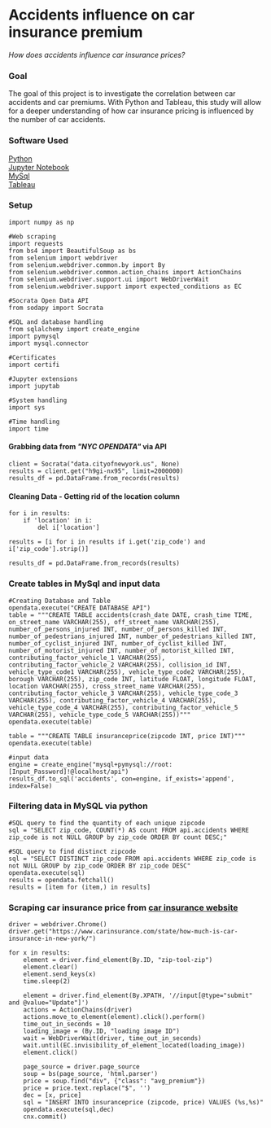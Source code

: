 # Accidents influence on car insurance premium 
 _How does accidents influence car insurance prices?_

### Goal
The goal of this project is to investigate the correlation between car accidents and car premiums. With Python and Tableau, this study will allow for a deeper understanding of how car insurance pricing is influenced by the number of car accidents.  

### Software Used
[Python](https://www.python.org/downloads/)\
[Jupyter Notebook](https://jupyter.org/install)\
[MySql](https://www.mysql.com/downloads/)\
[Tableau](https://www.tableau.com/support/releases)

### Setup

```import pandas as pd
import numpy as np

#Web scraping
import requests
from bs4 import BeautifulSoup as bs
from selenium import webdriver
from selenium.webdriver.common.by import By
from selenium.webdriver.common.action_chains import ActionChains
from selenium.webdriver.support.ui import WebDriverWait
from selenium.webdriver.support import expected_conditions as EC

#Socrata Open Data API
from sodapy import Socrata

#SQL and database handling
from sqlalchemy import create_engine
import pymysql
import mysql.connector

#Certificates
import certifi

#Jupyter extensions
import jupytab

#System handling
import sys

#Time handling
import time
```


#### Grabbing data from _"NYC OPENDATA"_ via API

```
client = Socrata("data.cityofnewyork.us", None)
results = client.get("h9gi-nx95", limit=2000000)
results_df = pd.DataFrame.from_records(results)
```

#### Cleaning Data - Getting rid of the location column
```
for i in results:
    if 'location' in i:
        del i['location']
        
results = [i for i in results if i.get('zip_code') and i['zip_code'].strip()]

results_df = pd.DataFrame.from_records(results)
```

### Create tables in MySql and input data 

```
#Creating Database and Table 
opendata.execute("CREATE DATABASE API")
table = """CREATE TABLE accidents(crash_date DATE, crash_time TIME, on_street_name VARCHAR(255), off_street_name VARCHAR(255), number_of_persons_injured INT, number_of_persons_killed INT, number_of_pedestrians_injured INT, number_of_pedestrians_killed INT, number_of_cyclist_injured INT, number_of_cyclist_killed INT, number_of_motorist_injured INT, number_of_motorist_killed INT, contributing_factor_vehicle_1 VARCHAR(255), contributing_factor_vehicle_2 VARCHAR(255), collision_id INT, vehicle_type_code1 VARCHAR(255), vehicle_type_code2 VARCHAR(255), borough VARCHAR(255), zip_code INT, latitude FLOAT, longitude FLOAT, location VARCHAR(255), cross_street_name VARCHAR(255), contributing_factor_vehicle_3 VARCHAR(255), vehicle_type_code_3 VARCHAR(255), contributing_factor_vehicle_4 VARCHAR(255), vehicle_type_code_4 VARCHAR(255), contributing_factor_vehicle_5 VARCHAR(255), vehicle_type_code_5 VARCHAR(255))"""
opendata.execute(table)

table = """CREATE TABLE insuranceprice(zipcode INT, price INT)"""
opendata.execute(table)

#input data
engine = create_engine("mysql+pymysql://root:[Input_Password]!@localhost/api")
results_df.to_sql('accidents', con=engine, if_exists='append', index=False)
```

### Filtering data in MySQL via python 

```
#SQL query to find the quantity of each unique zipcode
sql = "SELECT zip_code, COUNT(*) AS count FROM api.accidents WHERE zip_code is not NULL GROUP by zip_code ORDER BY count DESC;"

#SQL query to find distinct zipcode
sql = "SELECT DISTINCT zip_code FROM api.accidents WHERE zip_code is not NULL GROUP by zip_code ORDER BY zip_code DESC"
opendata.execute(sql)
results = opendata.fetchall()
results = [item for (item,) in results]
```

### Scraping car insurance price from [car insurance website](https://www.carinsurance.com/calculators/average-car-insurance-rates.aspx)

```
driver = webdriver.Chrome()
driver.get("https://www.carinsurance.com/state/how-much-is-car-insurance-in-new-york/")

for x in results:
    element = driver.find_element(By.ID, "zip-tool-zip")
    element.clear()
    element.send_keys(x)
    time.sleep(2)
    
    element = driver.find_element(By.XPATH, '//input[@type="submit" and @value="Update"]')
    actions = ActionChains(driver)
    actions.move_to_element(element).click().perform()
    time_out_in_seconds = 10
    loading_image = (By.ID, "loading image ID")
    wait = WebDriverWait(driver, time_out_in_seconds)
    wait.until(EC.invisibility_of_element_located(loading_image))
    element.click()
    
    page_source = driver.page_source
    soup = bs(page_source, 'html.parser')
    price = soup.find("div", {"class": "avg_premium"})
    price = price.text.replace("$", '')
    dec = [x, price]
    sql = "INSERT INTO insuranceprice (zipcode, price) VALUES (%s,%s)"
    opendata.execute(sql,dec)
    cnx.commit()
```


